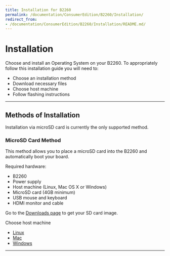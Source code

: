 ```yaml
---
title: Installation for B2260
permalink: /documentation/ConsumerEdition/B2260/Installation/
redirect_from:
- /documentation/ConsumerEdition/B2260/Installation/README.md/
---
```

# Installation

Choose and install an Operating System on your B2260. To appropriately follow this installation guide you will need to:

- Choose an installation method
- Download necessary files
- Choose host machine
- Follow flashing instructions

***

## Methods of Installation

Installation via microSD card is currently the only supported method.

### MicroSD Card Method

This method allows you to place a microSD card into the B2260 and automatically boot your board.

Required hardware:

- B2260
- Power supply
- Host machine (Linux, Mac OS X or Windows)
- MicroSD card (4GB minimum)
- USB mouse and keyboard
- HDMI monitor and cable

Go to the [Downloads page](../Downloads/README.md) to get your SD card image.

Choose host machine

- [Linux](LinuxSD.md)
- [Mac](MacSD.md)
- [Windows](WindowsSD.md)


***
